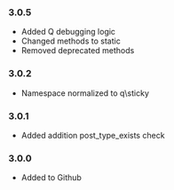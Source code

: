 ### 3.0.5 ###

* Added Q debugging logic
* Changed methods to static
* Removed deprecated methods

### 3.0.2 ###

* Namespace normalized to q\sticky

### 3.0.1 ###

* Added addition post_type_exists check

### 3.0.0 ###

* Added to Github